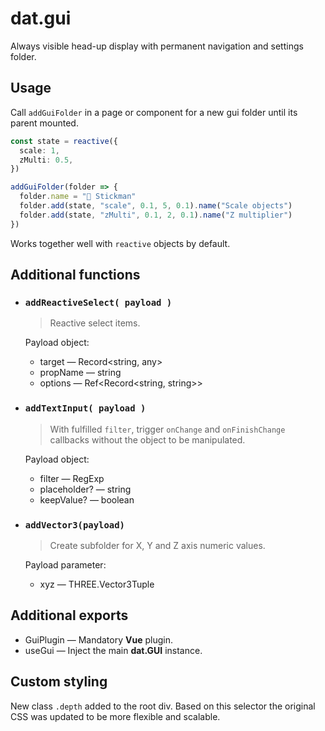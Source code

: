 # dat.gui

Always visible head-up display with permanent navigation and settings folder.

## Usage

Call `addGuiFolder` in a page or component for a new gui folder until its parent mounted.

```ts
const state = reactive({
  scale: 1,
  zMulti: 0.5,
})

addGuiFolder(folder => {
  folder.name = "🤸 Stickman"
  folder.add(state, "scale", 0.1, 5, 0.1).name("Scale objects")
  folder.add(state, "zMulti", 0.1, 2, 0.1).name("Z multiplier")
})
```

Works together well with `reactive` objects by default.

## Additional functions

- ### `addReactiveSelect( payload )`

  > Reactive select items.

   Payload object:
   - target — Record<string, any>
   - propName — string
   - options — Ref<Record<string, string>>

- ### `addTextInput( payload )`

  > With fulfilled `filter`, trigger `onChange` and `onFinishChange` callbacks without the object to be manipulated.

   Payload object:
   - filter — RegExp
   - placeholder? — string
   - keepValue? — boolean

- ### `addVector3(payload)`

  > Create subfolder for X, Y and Z axis numeric values.

   Payload parameter:
   - xyz — THREE.Vector3Tuple

## Additional exports

- GuiPlugin — Mandatory **Vue** plugin.
- useGui — Inject the main **dat.GUI** instance.

## Custom styling

New class `.depth` added to the root div. Based on this selector the original CSS was updated to be more flexible and scalable.
